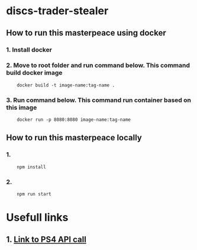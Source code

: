 # discs-trader-stealer

## How to run this masterpeace using docker
### 1. Install docker
### 2. Move to root folder and run command below. This command build docker image
```shell script
    docker build -t image-name:tag-name .
```
### 3. Run command below. This command run container based on this image
```shell script
    docker run -p 8080:8080 image-name:tag-name
```

## How to run this masterpeace locally
### 1.
```shell script
    npm install
```
### 2.
```shell script
    npm run start
```

# Usefull links
## 1. [Link to PS4 API call](https://store.playstation.com/valkyrie-api/en/US/999/container/STORE-MSF77008-ALLGAMES?size=30&bucket=games&start=7890)